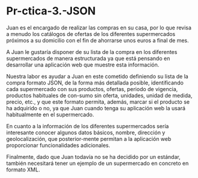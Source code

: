 # Pr-ctica-3.-JSON


Juan es el encargado de realizar las compras en su casa, por lo que revisa a menudo los catálogos de ofertas de los diferentes supermercados próximos a su domicilio con el fin de ahorrarse unos euros a final de mes.

A Juan le gustaría disponer de su lista de la compra en los diferentes supermercados de manera estructurada ya que está pensando en desarrollar una aplicación web que muestre esta información.

Nuestra labor es ayudar a Juan en este cometido definiendo su lista de la compra formato JSON, de la forma más detallada posible, identificando cada supermercado con sus productos, ofertas, periodo de vigencia, productos habituales de con-sumo sin oferta, unidades, unidad de medida, precio, etc., y que este formato permita, además, marcar si el producto se ha adquirido o no, ya que Juan cuando tenga su aplicación web la usará habitualmente en el supermercado.

En cuanto a la información de los diferentes supermercados sería interesante conocer algunos datos básicos, nombre, dirección y geolocalización, que posterior-mente permitan a la aplicación web proporcionar funcionalidades adicionales.

Finalmente, dado que Juan todavía no se ha decidido por un estándar, también necesitará tener un ejemplo de un supermercado en concreto en formato XML.

